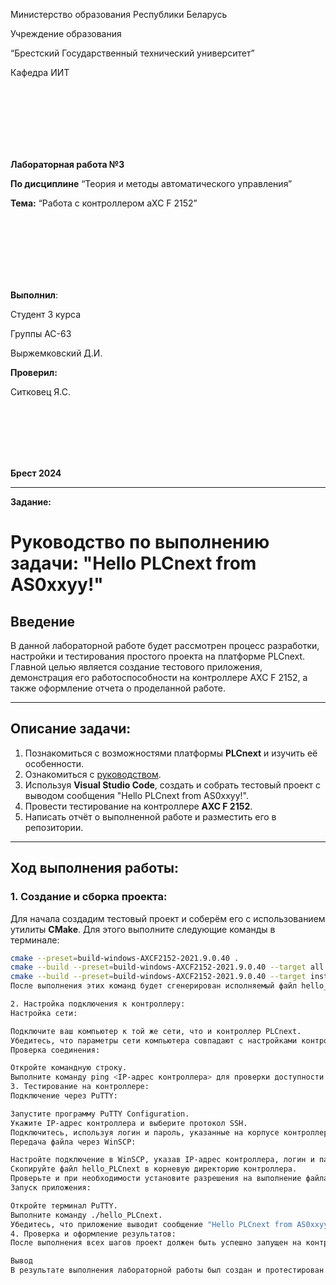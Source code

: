 <p аlign="cеntеr">Министерство образования Республики Беларусь</p>
<p аlign="cеntеr">Учреждение образования</p>
<p аlign="cеntеr">“Брестский Государственный технический университет”</p>
<p аlign="cеntеr">Кафедра ИИТ</p>
<br><br><br><br><br><br>
<p аlign="cеntеr"><strong>Лабораторная работа №3</strong></p>
<p аlign="cеntеr"><strong>По дисциплине</strong> “Теория и методы автоматического управления”</p>
<p аlign="cеntеr"><strong>Тема:</strong> “Работа с контроллером аXC F 2152”</p>
<br><br><br><br><br><br>
<p аlign="right"><strong>Выполнил</strong>:</p>
<p аlign="right">Студент 3 курса</p>
<p аlign="right">Группы АС-63</p>
<p аlign="right">Выржемковский Д.И.</p>
<p аlign="right"><strong>Проверил:</strong></p>
<p аlign="right">Ситковец Я.С.</p>
<br><br><br><br><br>
<p аlign="cеntеr"><strong>Брест 2024</strong></p>

---
**Задание:**

# Руководство по выполнению задачи: "Hello PLCnext from AS0xxyy!"

## Введение

В данной лабораторной работе будет рассмотрен процесс разработки, настройки и тестирования простого проекта на платформе PLCnext. Главной целью является создание тестового приложения, демонстрация его работоспособности на контроллере AXC F 2152, а также оформление отчета о проделанной работе.

---

## Описание задачи:

1. Познакомиться с возможностями платформы **PLCnext** и изучить её особенности.
2. Ознакомиться с [руководством](https://github.com/savushkin-r-d/PLCnext-howto/tree/master/HowTo%20build%20program%20Hello%20PLCnext).
3. Используя **Visual Studio Code**, создать и собрать тестовый проект с выводом сообщения "Hello PLCnext from AS0xxyy!".
4. Провести тестирование на контроллере **AXC F 2152**.
5. Написать отчёт о выполненной работе и разместить его в репозитории.

---

## Ход выполнения работы:

### 1. Создание и сборка проекта:

Для начала создадим тестовый проект и соберём его с использованием утилиты **CMake**. Для этого выполните следующие команды в терминале:

```bash
cmake --preset=build-windows-AXCF2152-2021.9.0.40 .
cmake --build --preset=build-windows-AXCF2152-2021.9.0.40 --target all
cmake --build --preset=build-windows-AXCF2152-2021.9.0.40 --target install
После выполнения этих команд будет сгенерирован исполняемый файл hello_PLCnext.

2. Настройка подключения к контроллеру:
Настройка сети:

Подключите ваш компьютер к той же сети, что и контроллер PLCnext.
Убедитесь, что параметры сети компьютера совпадают с настройками контроллера (например, статический IP-адрес в той же подсети).
Проверка соединения:

Откройте командную строку.
Выполните команду ping <IP-адрес контроллера> для проверки доступности контроллера.
3. Тестирование на контроллере:
Подключение через PuTTY:

Запустите программу PuTTY Configuration.
Укажите IP-адрес контроллера и выберите протокол SSH.
Подключитесь, используя логин и пароль, указанные на корпусе контроллера.
Передача файла через WinSCP:

Настройте подключение в WinSCP, указав IP-адрес контроллера, логин и пароль.
Скопируйте файл hello_PLCnext в корневую директорию контроллера.
Проверьте и при необходимости установите разрешения на выполнение файла.
Запуск приложения:

Откройте терминал PuTTY.
Выполните команду ./hello_PLCnext.
Убедитесь, что приложение выводит сообщение "Hello PLCnext from AS0xxyy!".
4. Проверка и оформление результатов:
После выполнения всех шагов проект должен быть успешно запущен на контроллере, а сообщение о корректной работе отображено в терминале.

Вывод
В результате выполнения лабораторной работы был создан и протестирован тестовый проект на платформе PLCnext. Работа продемонстрировала основные этапы взаимодействия с контроллером AXC F 2152, включая настройку, сборку и тестирование приложения. Отчёт размещён в репозитории для дальнейшего ознакомления.
